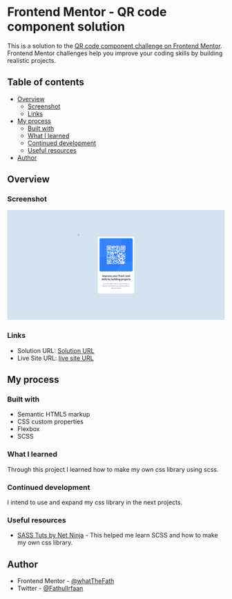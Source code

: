 # Frontend Mentor - QR code component solution

This is a solution to the [QR code component challenge on Frontend Mentor](https://www.frontendmentor.io/challenges/qr-code-component-iux_sIO_H). Frontend Mentor challenges help you improve your coding skills by building realistic projects.

## Table of contents

- [Overview](#overview)
  - [Screenshot](#screenshot)
  - [Links](#links)
- [My process](#my-process)
  - [Built with](#built-with)
  - [What I learned](#what-i-learned)
  - [Continued development](#continued-development)
  - [Useful resources](#useful-resources)
- [Author](#author)

## Overview

### Screenshot

![](./screenshot/Screenshot-qr-code.png)

### Links

- Solution URL: [Solution URL](https://github.com/whatTheFath/qr-code-component-frontend-mentor)
- Live Site URL: [live site URL](https://whatthefath.github.io/qr-code-component-frontend-mentor/)

## My process

### Built with

- Semantic HTML5 markup
- CSS custom properties
- Flexbox
- SCSS

### What I learned

Through this project I learned how to make my own css library using scss.

### Continued development

I intend to use and expand my css library in the next projects.

### Useful resources

- [SASS Tuts by Net Ninja](https://www.youtube.com/playlist?list=PL4cUxeGkcC9jxJX7vojNVK-o8ubDZEcNb) - This helped me learn SCSS and how to make my own css library.

## Author

- Frontend Mentor - [@whatTheFath](https://www.frontendmentor.io/profile/whatTheFath)
- Twitter - [@FathulIrfaan](https://twitter.com/FathulIrfaan)
